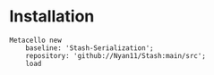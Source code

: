 # Installation

```st
Metacello new
	baseline: 'Stash-Serialization';
	repository: 'github://Nyan11/Stash:main/src';
	load
```
